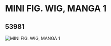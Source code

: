 # MINI FIG. WIG, MANGA 1
## 53981
![MINI FIG. WIG, MANGA 1](https://lc-www-live-s.legocdn.com/media/bricks/5/2/4283922.jpg)
